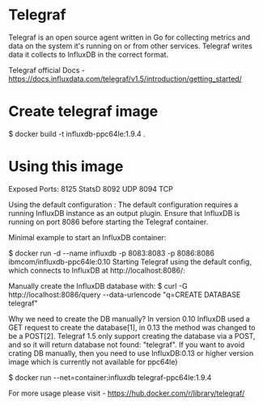 # Telegraf

Telegraf is an open source agent written in Go for collecting metrics and data
on the system it's running on or from other services. Telegraf writes data it
collects to InfluxDB in the correct format.

Telegraf official Docs -
https://docs.influxdata.com/telegraf/v1.5/introduction/getting_started/

# Create telegraf image 
$ docker build -t influxdb-ppc64le:1.9.4 .

# Using this image

Exposed Ports:
8125 StatsD
8092 UDP
8094 TCP

Using the default configuration :
The default configuration requires a running InfluxDB instance as an output
plugin. Ensure that InfluxDB is running on port 8086 before starting the
Telegraf container.

Minimal example to start an InfluxDB container:

$ docker run -d --name influxdb -p 8083:8083 -p 8086:8086 ibmcom/influxdb-ppc64le:0.10
Starting Telegraf using the default config, which connects to InfluxDB at
http://localhost:8086/:

Manually create the InfluxDB database with:
$ curl -G http://localhost:8086/query --data-urlencode "q=CREATE DATABASE telegraf"

Why we need to create the DB manually?
In version 0.10 InfluxDB used a GET request to create the database[1], in 0.13
the method was changed to be a POST[2]. Telegraf 1.5 only support creating the
database via a POST, and so it will return database not found: "telegraf". If
you want to avoid crating DB manually, then you need to use InfluxDB:0.13 or
higher version image which is currently not available for ppc64le)

$ docker run --net=container:influxdb telegraf-ppc64le:1.9.4

For more usage please visit - https://hub.docker.com/r/library/telegraf/
